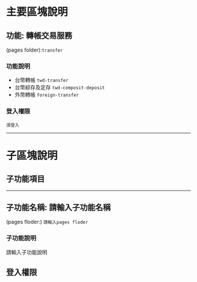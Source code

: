# 主要區塊說明
## 功能: 轉帳交易服務
(pages folder):`transfer`

### 功能說明
* 台幣轉帳 `twd-transfer`
* 台幣綜存及定存 `twd-composit-deposit`
* 外幣轉帳 `foreign-transfer`

### 登入權限
`須登入`

---

# 子區塊說明
## 子功能項目

---
## 子功能名稱: 請輸入子功能名稱
(pages floder:) `
請輸入pages floder
`

### 子功能說明
請輸入子功能說明

## 登入權限
<!-- `免登入` -->
<!-- `須登入` -->

